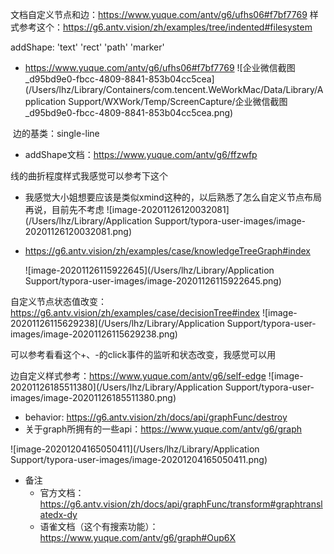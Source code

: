 文档自定义节点和边：https://www.yuque.com/antv/g6/ufhs06#f7bf7769
样式参考这个：https://g6.antv.vision/zh/examples/tree/indented#filesystem

addShape: 'text'  'rect' 'path' 'marker'

- https://www.yuque.com/antv/g6/ufhs06#f7bf7769
  ![企业微信截图_d95bd9e0-fbcc-4809-8841-853b04cc5cea](/Users/lhz/Library/Containers/com.tencent.WeWorkMac/Data/Library/Application Support/WXWork/Temp/ScreenCapture/企业微信截图_d95bd9e0-fbcc-4809-8841-853b04cc5cea.png)

​      边的基类：single-line

- addShape文档：https://www.yuque.com/antv/g6/ffzwfp



线的曲折程度样式我感觉可以参考下这个

- 我感觉大小姐想要应该是类似xmind这种的，以后熟悉了怎么自定义节点布局再说，目前先不考虑
  ![image-20201126120032081](/Users/lhz/Library/Application Support/typora-user-images/image-20201126120032081.png)

- https://g6.antv.vision/zh/examples/case/knowledgeTreeGraph#index

  ![image-20201126115922645](/Users/lhz/Library/Application Support/typora-user-images/image-20201126115922645.png)



自定义节点状态值改变：https://g6.antv.vision/zh/examples/case/decisionTree#index
![image-20201126115629238](/Users/lhz/Library/Application Support/typora-user-images/image-20201126115629238.png)

可以参考看看这个+、-的click事件的监听和状态改变，我感觉可以用



边自定义样式参考：https://www.yuque.com/antv/g6/self-edge
![image-20201126185511380](/Users/lhz/Library/Application Support/typora-user-images/image-20201126185511380.png)



- behavior: https://g6.antv.vision/zh/docs/api/graphFunc/destroy
- 关于graph所拥有的一些api：https://www.yuque.com/antv/g6/graph



![image-20201204165050411](/Users/lhz/Library/Application Support/typora-user-images/image-20201204165050411.png)





- 备注
  - 官方文档：https://g6.antv.vision/zh/docs/api/graphFunc/transform#graphtranslatedx-dy
  - 语雀文档（这个有搜索功能）：https://www.yuque.com/antv/g6/graph#Oup6X

